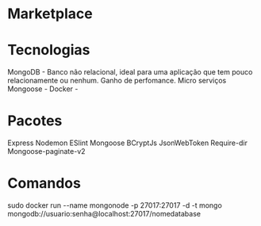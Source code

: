 # Marketplace

# Tecnologias

MongoDB - Banco não relacional, ideal para uma aplicação que tem pouco relacionamente ou nenhum. Ganho de perfomance. Micro serviços
Mongoose -
Docker -

# Pacotes

Express
Nodemon
ESlint
Mongoose
BCryptJs
JsonWebToken
Require-dir
Mongoose-paginate-v2

# Comandos

sudo docker run --name mongonode -p 27017:27017 -d -t mongo
mongodb://usuario:senha@localhost:27017/nomedatabase
